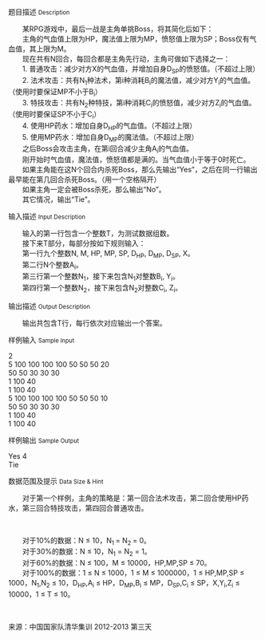 <div class="panel panel-default">
<div class="area-title">
<span>
题目描述
<small>Description</small>
</span></div>
<div class="panel-body">

<p><span>　　某RPG游戏中，最后一战是主角单挑Boss，将其简化后如下：</span><br><span>　　主角的气血值上限为HP，魔法值上限为MP，愤怒值上限为SP；Boss仅有气血值，其上限为M。</span><br><span>　　现在共有N回合，每回合都是主角先行动，主角可做如下选择之一：</span><br><span>　　1. 普通攻击：减少对方X的气血值，并增加自身D</span><sub>SP</sub><span>的愤怒值。（不超过上限）</span><br><span>　　2. 法术攻击：共有N</span><sub>1</sub><span>种法术，第i种消耗B</span><sub>i</sub><span>的魔法值，减少对方Y</span><sub>i</sub><span>的气血值。（使用时要保证MP不小于B</span><sub>i</sub><span>）</span><br><span>　　3. 特技攻击：共有N</span><sub>2</sub><span>种特技，第i种消耗C</span><sub>i</sub><span>的愤怒值，减少对方Z</span><sub>i</sub><span>的气血值。（使用时要保证SP不小于C</span><sub>i</sub><span>）</span><br><span>　　4. 使用HP药水：增加自身D</span><sub>HP</sub><span>的气血值。（不超过上限）</span><br><span>　　5. 使用MP药水：增加自身D</span><sub>MP</sub><span>的魔法值。（不超过上限）</span><br><span>　　之后Boss会攻击主角，在第i回合减少主角A</span><sub>i</sub><span>的气血值。</span><br><span>　　刚开始时气血值，魔法值，愤怒值都是满的。当气血值小于等于0时死亡。</span><br><span>　　如果主角能在这N个回合内杀死Boss，那么先输出“Yes”，之后在同一行输出最早能在第几回合杀死Boss。（用一个空格隔开）</span><br><span>　　如果主角一定会被Boss杀死，那么输出“No”。</span><br><span>　　其它情况，输出“Tie”。</span></p>

</div>
</div>

<div class="panel panel-default">
<div class="area-title">
<span>
输入描述
<small>Input Description</small>
</span></div>
<div class="panel-body">
<p><span>　　输入的第一行包含一个整数T，为测试数据组数。</span><br><span>　　接下来T部分，每部分按如下规则输入：</span><br><span>　　第一行九个整数N, M, HP, MP, SP, D</span><sub>HP</sub><span>, D</span><sub>MP</sub><span>, D</span><sub>SP</sub><span>, X。</span><br><span>　　第二行N个整数A</span><sub>i</sub><span>。</span><br><span>　　第三行第一个整数N</span><sub>1</sub><span>，接下来包含N</span><sub>1</sub><span>对整数B</span><sub>i</sub><span>, Y</span><sub>i</sub><span>。</span><br><span>　　第四行第一个整数N</span><sub>2</sub><span>，接下来包含N</span><sub>2</sub><span>对整数C</span><sub>i</sub><span>, Z</span><sub>i</sub><span>。</span></p>

</div>
</div>
<div  class="panel panel-default">
<div class="area-title">
<span>
输出描述
<small>Output Description</small>
</span></div>
<div class="panel-body">

<p><span>　　输出共包含T行，每行依次对应输出一个答案。</span></p>

</div>
</div>


<div class="panel panel-default">
<div class="area-title">
<span>
样例输入
<small>Sample Input</small>
</span></div>
<div class="panel-body">
<p><span>2</span><br><span>5 100 100 100 100 50 50 50 20</span><br><span>50 50 30 30 30</span><br><span>1 100 40</span><br><span>1 100 40</span><br><span>5 100 100 100 100 50 50 50 10</span><br><span>50 50 30 30 30</span><br><span>1 100 40</span><br><span>1 100 40</span></p>

</div>
</div>

<div class="panel panel-default">
<div class="area-title">
<span>
样例输出
<small>Sample Output</small>
</span></div>
<div class="panel-body">
<p><span>Yes 4</span><br><span>Tie</span></p>

</div>
</div>

<div class="panel panel-default">
<div class="area-title">
<span>
数据范围及提示
<small>Data Size & Hint</small>
</span></div>
<div class="panel-body">
<p><span>　　对于第一个样例，主角的策略是：第一回合法术攻击，第二回合使用HP药水，第三回合特技攻击，第四回合普通攻击。</span></p>
<p><span><br></span></p>
<p><span><span>　　对于10%的数据：N ≤ 10，N</span><sub>1 </sub><span>= N</span><sub>2 </sub><span>= 0。</span><br><span>　　对于30%的数据：N ≤ 10，N</span><sub>1</sub><span> = N</span><sub>2</sub><span> = 1。</span><br><span>　　对于60%的数据：N ≤ 100，M ≤ 10000，HP,MP,SP ≤ 70。</span><br><span>　　对于100%的数据：1 ≤ N ≤ 1000，1 ≤ M ≤ 1000000，1 ≤ HP,MP,SP ≤ 1000，N</span><sub>1</sub><span>,N</span><sub>2</sub><span> ≤ 10，D</span><sub>HP</sub><span>,A</span><sub>i</sub><span> ≤ HP，D</span><sub>MP</sub><span>,B</span><sub>i</sub><span> ≤ MP，D</span><sub>SP</sub><span>,C</span><sub>i</sub><span> ≤ SP，X,Y</span><sub>i</sub><span>,Z</span><sub>i</sub><span> ≤ 10000，1 ≤ T ≤ 10。</span></span></p>
<p><span><span><br></span></span></p>
<p><span><span>来源：<span>中国国家队清华集训 2012-2013 第三天</span></span></span></p>
</div>
</div>